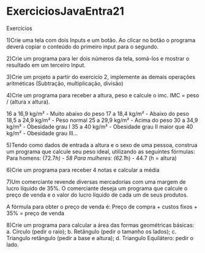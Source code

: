 # ExerciciosJavaEntra21
Exercícios

1)Crie uma tela com dois Inputs e um botão. Ao clicar no botão o programa deverá copiar o conteúdo do primeiro input para o segundo.

2)Crie um programa para ler dois números da tela, somá-los e mostrar o resultado em um terceiro Input.

3)Crie um projeto a partir do exercício 2, implemente as demais operações aritméticas (Subtração, multiplicação, divisão)

4)Crie um programa para receber a altura, peso e calcule o imc. IMC = peso / (altura x altura).

16 a 16,9 kg/m² - Muito abaixo do peso
17 a 18,4 kg/m² - Abaixo do peso
18,5 a 24,9 kg/m² - Peso normal
25 a 29,9 kg/m² - Acima do peso
30 a 34,9 kg/m² - Obesidade grau I
35 a 40 kg/m² - Obesidade grau II
maior que 40 kg/m² - Obesidade grau III...

5)Tendo como dados de entrada a altura e o sexo de uma pessoa, construa um programa que calcule seu peso ideal, utilizando as seguintes fórmulas:
Para homens: (72.7*h) - 58
Para mulheres: (62.1*h) - 44.7 (h = altura)

6)Crie um programa para receber 4 notas e calcular a média

7)Um comerciante revende diversas mercadorias com uma margem de lucro líquido de 35%. O comerciante deseja um programa que calcule o preço de venda e o valor do lucro líquido de cada um de seus produtos.

A fórmula para obter o preço de venda é:
Preço de compra + custos fixos + 35% = preço de venda

8)Crie um programa para calcular a área das formas geométricas básicas:
a. Círculo (pedir o raio);
b. Retângulo (pedir o tamanho os lados);
c. Triangulo retângulo (pedir a base e altura);
d. Triangulo Equilátero: pedir o lado.
